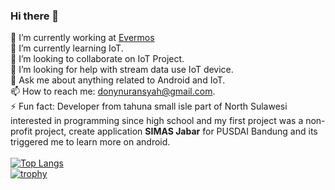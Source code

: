 ### Hi there 👋

🔭 I’m currently working at <a href="https://github.com/evermos">Evermos</a><br/>
🌱 I’m currently learning IoT.<br>
👯 I’m looking to collaborate on IoT Project.<br> 
🤔 I’m looking for help with stream data use IoT device.<br>
💬 Ask me about anything related to Android and IoT.<br>
📫 How to reach me: donynuransyah@gmail.com.<br>
⚡  Fun fact: Developer from tahuna small isle part of North Sulawesi interested in programming since high school and my first project was a non-profit project, create application <b>SIMAS Jabar</b> for PUSDAI Bandung and its triggered me to learn more on android.<br><br>
[![Top Langs](https://github-readme-stats.vercel.app/api/top-langs/?username=kadaluarsa&layout=compact)](https://github.com/anuraghazra/github-readme-stats) <br>
[![trophy](https://github-profile-trophy.vercel.app/?username=kadaluarsa)](https://github.com/ryo-ma/github-profile-trophy)

